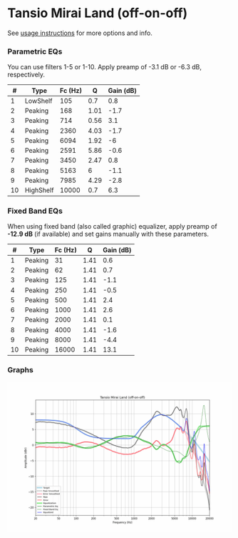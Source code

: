 # Tansio Mirai Land (off-on-off)
See [usage instructions](https://github.com/jaakkopasanen/AutoEq#usage) for more options and info.

### Parametric EQs
You can use filters 1-5 or 1-10. Apply preamp of -3.1 dB or -6.3 dB, respectively.

|   # | Type      |   Fc (Hz) |    Q |   Gain (dB) |
|-----|-----------|-----------|------|-------------|
|   1 | LowShelf  |       105 | 0.7  |         0.8 |
|   2 | Peaking   |       168 | 1.01 |        -1.7 |
|   3 | Peaking   |       714 | 0.56 |         3.1 |
|   4 | Peaking   |      2360 | 4.03 |        -1.7 |
|   5 | Peaking   |      6094 | 1.92 |        -6   |
|   6 | Peaking   |      2591 | 5.86 |        -0.6 |
|   7 | Peaking   |      3450 | 2.47 |         0.8 |
|   8 | Peaking   |      5163 | 6    |        -1.1 |
|   9 | Peaking   |      7985 | 4.29 |        -2.8 |
|  10 | HighShelf |     10000 | 0.7  |         6.3 |

### Fixed Band EQs
When using fixed band (also called graphic) equalizer, apply preamp of **-12.9 dB** (if available) and set gains manually with these parameters.

|   # | Type    |   Fc (Hz) |    Q |   Gain (dB) |
|-----|---------|-----------|------|-------------|
|   1 | Peaking |        31 | 1.41 |         0.6 |
|   2 | Peaking |        62 | 1.41 |         0.7 |
|   3 | Peaking |       125 | 1.41 |        -1.1 |
|   4 | Peaking |       250 | 1.41 |        -0.5 |
|   5 | Peaking |       500 | 1.41 |         2.4 |
|   6 | Peaking |      1000 | 1.41 |         2.6 |
|   7 | Peaking |      2000 | 1.41 |         0.1 |
|   8 | Peaking |      4000 | 1.41 |        -1.6 |
|   9 | Peaking |      8000 | 1.41 |        -4.4 |
|  10 | Peaking |     16000 | 1.41 |        13.1 |

### Graphs
![](./Tansio%20Mirai%20Land%20(off-on-off).png)
